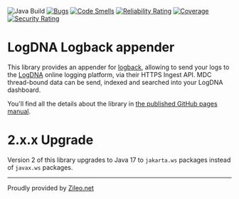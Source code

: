 ![Java Build](https://github.com/zileo-net/logback-logdna/workflows/Java%20Build/badge.svg) [![Bugs](https://sonarcloud.io/api/project_badges/measure?project=zileo-net_logback-logdna&metric=bugs)](https://sonarcloud.io/dashboard?id=zileo-net_logback-logdna) [![Code Smells](https://sonarcloud.io/api/project_badges/measure?project=zileo-net_logback-logdna&metric=code_smells)](https://sonarcloud.io/dashboard?id=zileo-net_logback-logdna) [![Reliability Rating](https://sonarcloud.io/api/project_badges/measure?project=zileo-net_logback-logdna&metric=reliability_rating)](https://sonarcloud.io/dashboard?id=zileo-net_logback-logdna) [![Coverage](https://sonarcloud.io/api/project_badges/measure?project=zileo-net_logback-logdna&metric=coverage)](https://sonarcloud.io/dashboard?id=zileo-net_logback-logdna) [![Security Rating](https://sonarcloud.io/api/project_badges/measure?project=zileo-net_logback-logdna&metric=security_rating)](https://sonarcloud.io/dashboard?id=zileo-net_logback-logdna)

# LogDNA Logback appender

This library provides an appender for [logback](https://logback.qos.ch), allowing to send your logs to the [LogDNA](https://logdna.com) online logging platform, via their HTTPS Ingest API. MDC thread-bound data can be send, indexed and searched into your LogDNA dashboard.

You'll find all the details about the library in [the published GitHub pages manual](https://zileo-net.github.io/logback-logdna/).

# 2.x.x Upgrade

Version 2 of this library upgrades to Java 17 to `jakarta.ws` packages instead of `javax.ws` packages. 

---

Proudly provided by [Zileo.net](https://zileo.net)
